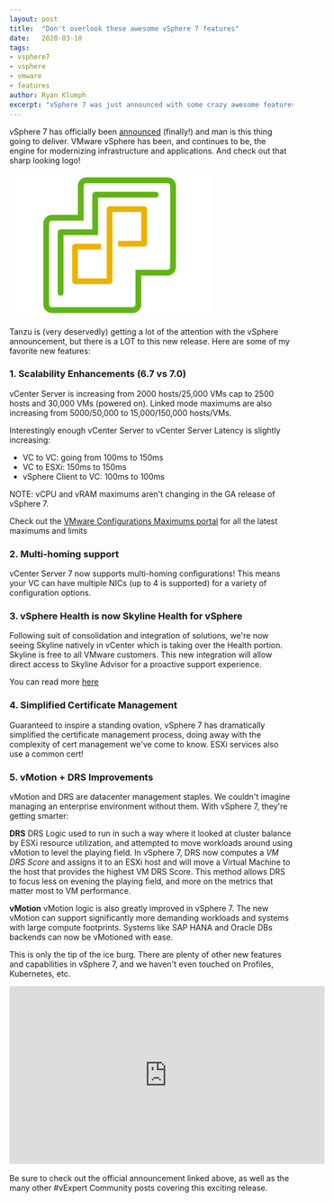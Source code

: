 ```yaml
---
layout: post
title:  "Don't overlook these awesome vSphere 7 features"
date:   2020-03-10
tags:
- vsphere7
- vsphere
- vmware
- features
author: Ryan Klumph
excerpt: "vSphere 7 was just announced with some crazy awesome features. Here are some of my favorites!"
---
```

vSphere 7 has officially been [announced](https://blogs.vmware.com/vsphere/2020/03/vsphere-7.html) (finally!) and man is this thing going to deliver. VMware vSphere has been, and continues to be, the engine for modernizing infrastructure and applications. And check out that sharp looking logo!

![image](/assets/images/vsphere7.png)

Tanzu is (very deservedly) getting a lot of the attention with the vSphere announcement, but there is a LOT to this new release. Here are some of my favorite new features:

### 1. Scalability Enhancements (6.7 vs 7.0)
vCenter Server is increasing from 2000 hosts/25,000 VMs cap to 2500 hosts and 30,000 VMs (powered on). Linked mode maximums are also increasing from 5000/50,000 to 15,000/150,000 hosts/VMs.

Interestingly enough vCenter Server to vCenter Server Latency is slightly increasing:
* VC to VC: going from 100ms to 150ms
* VC to ESXi: 150ms to 150ms
* vSphere Client to VC: 100ms to 100ms

NOTE: vCPU and vRAM maximums aren't changing in the GA release of vSphere 7.

Check out the [VMware Configurations Maximums portal](https://configmax.vmware.com/) for all the latest maximums and limits

### 2. Multi-homing support
vCenter Server 7 now supports multi-homing configurations! This means your VC can have multiple NICs (up to 4 is supported) for a variety of configuration options.

### 3. vSphere Health is now Skyline Health for vSphere
Following suit of consolidation and integration of solutions, we're now seeing Skyline natively in vCenter which is taking over the Health portion. Skyline is free to all VMware customers. This new integration will allow direct access to Skyline Advisor for a proactive support experience.

You can read more [here](https://blogs.vmware.com/vsphere/2019/11/introducing-vmware-skyline-health-for-vsphere.html)

### 4. Simplified Certificate Management
Guaranteed to inspire a standing ovation, vSphere 7 has dramatically simplified the certificate management process, doing away with the complexity of cert management we've come to know. ESXi services also use a common cert!

### 5. vMotion + DRS Improvements
vMotion and DRS are datacenter management staples. We couldn't imagine managing an enterprise environment without them. With vSphere 7, they're getting smarter:

**DRS**
DRS Logic used to run in such a way where it looked at cluster balance by ESXi resource utilization, and attempted to move workloads around using vMotion to level the playing field. In vSphere 7, DRS now computes a _VM DRS Score_ and assigns it to an ESXi host and will move a Virtual Machine to the host that provides the highest VM DRS Score. This method allows DRS to focus less on evening the playing field, and more on the metrics that matter most to VM performance.

**vMotion**
vMotion logic is also greatly improved in vSphere 7. The new vMotion can support significantly more demanding workloads and systems with large compute footprints. Systems like SAP HANA and Oracle DBs backends can now be vMotioned with ease.

This is only the tip of the ice burg. There are plenty of other new features and capabilities in vSphere 7, and we haven't even touched on Profiles, Kubernetes, etc.

<iframe width="560" height="315" src="https://www.youtube.com/embed/XKgrJXN6Q0U" frameborder="0" allow="accelerometer; autoplay; encrypted-media; gyroscope; picture-in-picture" allowfullscreen></iframe>

Be sure to check out the official announcement linked above, as well as the many other #vExpert Community posts covering this exciting release.
